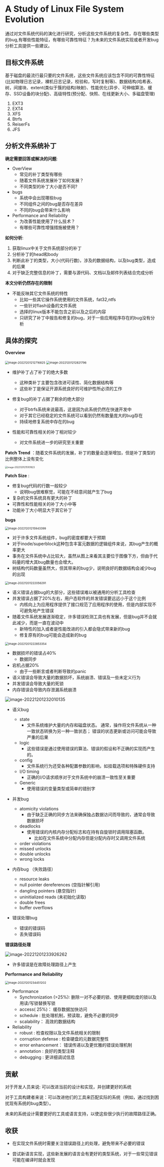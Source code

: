 # A Study of Linux File System Evolution

通过对文件系统代码的演化进行研究，分析这些文件系统的复杂性，存在哪些类型的bug,有哪些性能特征，有哪些可靠性特征？为未来的文件系统实现或者开发bug分析工具提供一些建议。

## 目标文件系统

基于磁盘的最流行最只要的文件系统，这些文件系统应该包含不同的可靠性特征(比如物理日志记录，裸机日志记录，校验和，写时复制等)、数据结构(哈希表、树，间接块、extent(类似于簇的结构)映射)、性能优化(异步、可伸缩算法、缓存、SSD设备的块分配)、高级特性(预分配、快照、在线更新大小、多磁盘管理)

1. EXT3
2. EXT4
3. XFS
4. Btrfs
5. ReiserFs
6. JFS

## 分析文件系统补丁

**确定需要回答或解决的问题**:

- OverView
  - 常见的补丁类型有哪些
  - 随着文件系统发展补丁如何发展？
  - 不同类型的补丁大小是否不同?
- bugs
  - 系统中会出现哪些bug
  - 不同组件之间的bug是否存在差异
  - 不同的bug会带来什么影响
- Performance and Reliability
  - 为改善性能使用了什么技术？
  - 有哪些可靠性增强措施被使用？

**如何分析**:

1. 获取linux中关于文件系统部分的补丁
2. 分析补丁的head和body
3. 判断此补丁的类型，大小(代码行数)，涉及的数据结构，以及bug类型，造成的后果
4. 对于缺乏完整信息的补丁，需要与源代码、文档以及邮件列表结合完成分析



**本文分析仍然存在的限制**

- 不能反映其它文件系统的特性
  - 比如一些其它操作系统使用的文件系统，fat32,ntfs
  - 一些针对flash设备的文件系统
  - 选择的linux版本不能包含之前以及之后的内容
  - 只研究了补丁中报告和修复的bug，对于一些应用程序存在的bug没有分析



## 具体的探究

**Overview**

<img src="assert/image-20221201212716825.png" alt="image-20221201212716825" style="zoom: 67%;" />

<img src="assert/image-20221201212821796.png" alt="image-20221201212821796" style="zoom:67%;" />

- 维护补丁占了补丁的绝大多数
  - 这种类补丁主要包含改进可读性、简化数据结构等
  - 这些补丁是保证开源系统良好的可维护性所必须的工作

- 修复bug的补丁占据了剩余的绝大部分
  - 对于btrfs系统来说最高，这是因为此系统仍然在快速开发中
  - 对于其它已经稳定的文件系统可以看到仍然有数量庞大的bug存在
  - 持续地修复系统中存在的bug
- 性能和可靠性相关的补丁相对较少
  - 对文件系统进一步的研究至关重要



**Patch Trend** ：随着文件系统的发展，补丁的数量会逐渐增加，但是补丁类型的比例整体上没有变化

<img src="assert/image-20221201215101823.png" alt="image-20221201215101823" style="zoom:50%;" />



**Patch Size** : 

- 修复bug代码的行数一般较少
  - 说明bug很难察觉，可能在不经意间就产生了bug
- 复杂的文件系统具有更大的补丁
- 可靠性和性能相关的补丁大小中等
- 功能补丁大小明显大于其它补丁



**bugs**

<img src="assert/image-20221201215943399.png" alt="image-20221201215943399" style="zoom:67%;" />

- 对于许多文件系统组件，bug的密度都要大于预期
- 对于inode/superblock这种包含丰富元数据的逻辑组件来说，其bug产生的概率更大
- 事务在文件系统中占比较大，虽然从图上来看其主要位于图像下方，但由于代码量的增大其bug数量也会增大。
- 树结构代码数量虽然大，但其带来的bug少，说明良好的数据结构会减少bug的出现

<img src="assert/image-20221201222056291.png" alt="image-20221201222056291" style="zoom:67%;" />

- 语义错误占据bug的大部分，这些错误难以被通用的分析工具检查
- 并发错误占据了20%左右，用户态软件的并发错误要远远小于这个比例
  - 内核向上为应用程序提供了接口规范了应用程序的使用，但是内部实现不可避免地产生错误
- 随着文件系统发展逐渐稳定，许多错误检测工具也有发展，但是bug并不会就此减少，而是一直在波动中
  - 新特性的加入或者是性能改进的引入都会隐式带来新的bug
  - 修复原有的bug可能会造成新的bug



<img src="assert/image-20221201222853354.png" alt="image-20221201222853354" style="zoom:67%;" />

- 数据损坏的错误占40%
  - 数据同步
- 宕机占据20%
  - 由于一些断言或者判断导致的panic
- 语义错误会导致大量的数据损坏，系统崩溃、错误及一些未定义行为
- 并发错误会导致大量的死锁
- 内存错误会导致内存泄漏系统崩溃





![image-20221201232010135](assert/image-20221201232010135.png)



- 语义bug
  - state
    - 文件系统维护大量的内存和磁盘状态。 通常，操作将文件系统从一种一致状态转换为另一种一致状态； 错误的状态更新或访问可能会导致严重的后果
  - logic
    - 这些错误是通过使用错误的算法、错误的假设和不正确的实现而产生的。
  - config
    - 文件系统行为还受各种配置参数的影响，如挂载选项和特殊硬件支持
  - I/O timing
    - 正确的I/O请求顺序对于文件系统中的崩溃一致性至关重要
  - Generic
    - 使用错误的变量类型或简单的错别字

- 并发bug
  - atomicity violations
    - 由于缺乏正确的同步方法来确保独占数据访问而导致的，通常会导致数据损坏
  - deadlocks
    - 使用错误的内核内存分配标志和在持有自旋锁时调用阻塞函数。
      - 比如在文件系统中分配内存但是分配内存时又调用文件系统
  - order violations
  - missed unlocks
  - double unlocks
  - wrong locks

- 内存bug （失败路径）
  - resource leaks
  - null pointer dereferences (空指针解引用)
  - dangling pointers (悬空指针)
  - uninitialized reads (未初始化读取)
  - double frees
  - buffer overflows

- 错误处理bug
  - 错误的错误码
  - 丢失错误码



**错误路径处理**

![image-20221201233926262](assert/image-20221201233926262.png)



- 许多错误是在故障处理路径上产生



**Performance and Reliability**

<img src="assert/image-20221201234451202.png" alt="image-20221201234451202" style="zoom:67%;" />

- Performance 
  - Synchronization (>25%): 删除一对不必要的锁、使用更细粒度的锁以及用读/写锁替换写锁
  - access( 25%)： 缓存数据加快访问
  - schedule : 批处理机制，预读取，避免不必要的同步
  - scalability： 高效的数据结构
- Reliability 
  - robust : 检查权限以及文件系统相关的限制
  - corruption defense : 检查硬盘的元数据完整性
  - error enhancement： 错误传递以及更优雅的错误处理机制
  -  annotation  : 良好的类型注释
  - debugging  : 更详细调试信息



## 贡献

对于开发人员来说: 可以改进当前的设计和实现，并创建更好的系统

 对于工具构建者来说：可以改进他们的工具来匹配实际的系统（例如，通过找到困扰现有系统的bug类型）。

未来的系统设计需要更好的工具或语言支持，以使这些很少执行的故障路径正确。



## 收获

- 在实现文件系统时需要关注错误路径上的处理，避免带来不必要的错误

- 尝试新语言实现，这些新发展的语言会有更好的类型系统，对于一些常见错误可能在编译时就会发现

  